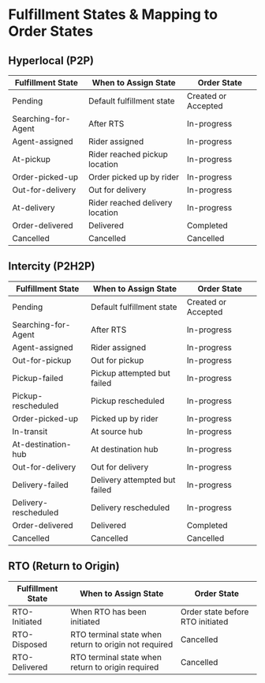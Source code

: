 # Fulfillment States & Mapping to Order States

## Hyperlocal (P2P)

| Fulfillment State       | When to Assign State             | Order State       |
|------------------------|--------------------------------|------------------|
| Pending               | Default fulfillment state      | Created or Accepted |
| Searching-for-Agent   | After RTS                      | In-progress      |
| Agent-assigned       | Rider assigned                 | In-progress      |
| At-pickup            | Rider reached pickup location  | In-progress      |
| Order-picked-up      | Order picked up by rider       | In-progress      |
| Out-for-delivery     | Out for delivery               | In-progress      |
| At-delivery          | Rider reached delivery location | In-progress      |
| Order-delivered      | Delivered                      | Completed        |
| Cancelled           | Cancelled                      | Cancelled        |

## Intercity (P2H2P)

| Fulfillment State       | When to Assign State             | Order State       |
|------------------------|--------------------------------|------------------|
| Pending               | Default fulfillment state      | Created or Accepted |
| Searching-for-Agent   | After RTS                      | In-progress      |
| Agent-assigned       | Rider assigned                 | In-progress      |
| Out-for-pickup       | Out for pickup                 | In-progress      |
| Pickup-failed        | Pickup attempted but failed    | In-progress      |
| Pickup-rescheduled   | Pickup rescheduled            | In-progress      |
| Order-picked-up      | Picked up by rider            | In-progress      |
| In-transit           | At source hub                  | In-progress      |
| At-destination-hub   | At destination hub             | In-progress      |
| Out-for-delivery     | Out for delivery               | In-progress      |
| Delivery-failed      | Delivery attempted but failed  | In-progress      |
| Delivery-rescheduled | Delivery rescheduled           | In-progress      |
| Order-delivered      | Delivered                      | Completed        |
| Cancelled           | Cancelled                      | Cancelled        |

## RTO (Return to Origin)

| Fulfillment State | When to Assign State                          | Order State                    |
|------------------|--------------------------------------------|------------------------------|
| RTO-Initiated   | When RTO has been initiated                | Order state before RTO initiated |
| RTO-Disposed    | RTO terminal state when return to origin not required | Cancelled                     |
| RTO-Delivered   | RTO terminal state when return to origin required      | Cancelled                     |
